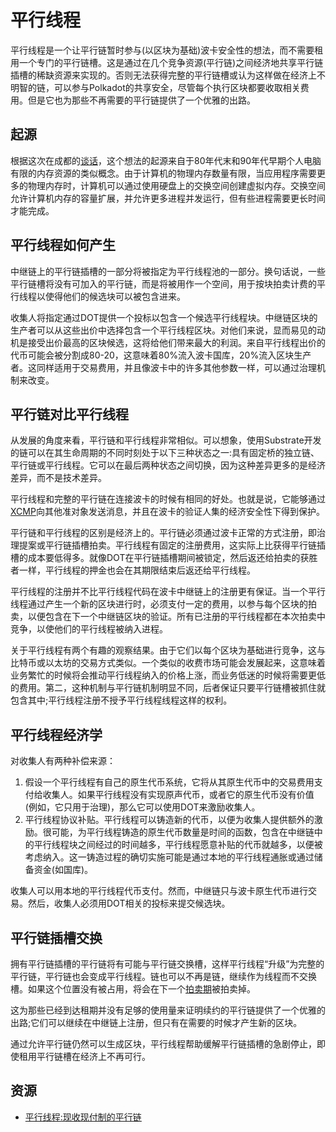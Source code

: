 # 平行线程
平行线程是一个让平行链暂时参与(以区块为基础)波卡安全性的想法，而不需要租用一个专门的平行链槽。这是通过在几个竞争资源(平行链)之间经济地共享平行链插槽的稀缺资源来实现的。否则无法获得完整的平行链槽或认为这样做在经济上不明智的链，可以参与Polkadot的共享安全，尽管每个执行区块都要收取相关费用。但是它也为那些不再需要的平行链提供了一个优雅的出路。

## 起源
根据这次在成都的[谈话](https://v.douyu.com/show/a4Jj7llO5q47Dk01)，这个想法的起源来自于80年代末和90年代早期个人电脑有限的内存资源的类似概念。由于计算机的物理内存数量有限，当应用程序需要更多的物理内存时，计算机可以通过使用硬盘上的交换空间创建虚拟内存。交换空间允许计算机内存的容量扩展，并允许更多进程并发运行，但有些进程需要更长时间才能完成。

## 平行线程如何产生
中继链上的平行链插槽的一部分将被指定为平行线程池的一部分。换句话说，一些平行链槽将没有可加入的平行链，而是将被用作一个空间，用于按块拍卖计费的平行线程以使得他们的候选块可以被包含进来。

收集人将指定通过DOT提供一个投标以包含一个候选平行线程块。中继链区块的生产者可以从这些出价中选择包含一个平行线程区块。对他们来说，显而易见的动机是接受出价最高的区块候选，这将给他们带来最大的利润。来自平行线程出价的代币可能会被分割成80-20，这意味着80%流入波卡国库，20%流入区块生产者。这同样适用于交易费用，并且像波卡中的许多其他参数一样，可以通过治理机制来改变。

## 平行链对比平行线程
从发展的角度来看，平行链和平行线程非常相似。可以想象，使用Substrate开发的链可以在其生命周期的不同时刻处于以下三种状态之一:具有固定桥的独立链、平行链或平行线程。它可以在最后两种状态之间切换，因为这种差异更多的是经济差异，而不是技术差异。

平行线程和完整的平行链在连接波卡的时候有相同的好处。也就是说，它能够通过[XCMP](https://wiki.polkadot.network/docs/learn-crosschain###XCMP)向其他准对象发送消息，并且在波卡的验证人集的经济安全性下得到保护。

平行链和平行线程的区别是经济上的。平行链必须通过波卡正常的方式注册，即治理提案或平行链插槽拍卖。平行线程有固定的注册费用，这实际上比获得平行链插槽的成本要低得多。就像DOT在平行链插槽期间被锁定，然后返还给拍卖的获胜者一样，平行线程的押金也会在其期限结束后返还给平行线程。

平行线程的注册并不比平行线程代码在波卡中继链上的注册更有保证。当一个平行线程通过产生一个新的区块进行时，必须支付一定的费用，以参与每个区块的拍卖，以便包含在下一个中继链区块的验证。所有已注册的平行线程都在本次拍卖中竞争，以使他们的平行线程被纳入进程。

关于平行线程有两个有趣的观察结果。由于它们以每个区块为基础进行竞争，这与比特币或以太坊的交易方式类似。一个类似的收费市场可能会发展起来，这意味着业务繁忙的时候将会推动平行线程纳入的价格上涨，而业务低迷的时候将需要更低的费用。第二，这种机制与平行链机制明显不同，后者保证只要平行链槽被抓住就包含其中;平行线程注册不授予平行线程线程这样的权利。

## 平行线程经济学
对收集人有两种补偿来源：
1. 假设一个平行线程有自己的原生代币系统，它将从其原生代币中的交易费用支付给收集人。如果平行线程没有实现原声代币，或者它的原生代币没有价值(例如，它只用于治理)，那么它可以使用DOT来激励收集人。
2. 平行线程协议补贴。平行线程可以铸造新的代币，以便为收集人提供额外的激励。很可能，为平行线程铸造的原生代币数量是时间的函数，包含在中继链中的平行线程块之间经过的时间越多，平行线程愿意补贴的代币就越多，以便被考虑纳入。这一铸造过程的确切实施可能是通过本地的平行线程通胀或通过储备资金(如国库)。

收集人可以用本地的平行线程代币支付。然而，中继链只与波卡原生代币进行交易。然后，收集人必须用DOT相关的投标来提交候选块。

## 平行链插槽交换
拥有平行链插槽的平行链将有可能与平行链交换槽，这样平行线程“升级”为完整的平行链，平行链也会变成平行线程。链也可以不再是链，继续作为线程而不交换槽。如果这个位置没有被占用，将会在下一个[拍卖期](https://wiki.polkadot.network/docs/learn-auction)被拍卖掉。

这为那些已经到达租期并没有足够的使用量来证明续约的平行链提供了一个优雅的出路;它们可以继续在中继链上注册，但只有在需要的时候才产生新的区块。

通过允许平行链仍然可以生成区块，平行线程帮助缓解平行链插槽的急剧停止，即使租用平行链槽在经济上不再可行。

## 资源
- [平行线程:现收现付制的平行链](https://medium.com/polkadot-network/parathreads-pay-as-you-go-parachains-7440d23dde06)














